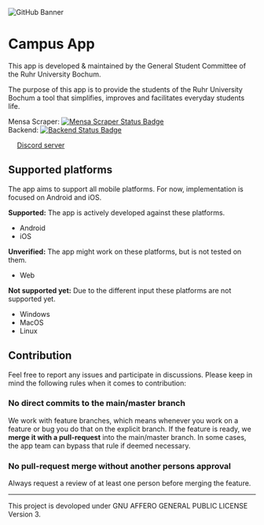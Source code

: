![GitHub Banner](https://user-images.githubusercontent.com/56138477/203404707-1e59bc92-7115-40da-88e5-8109bdfd753a.jpg)

# Campus App

This app is developed & maintained by the General Student Committee of the Ruhr University Bochum.

The purpose of this app is to provide the students of the Ruhr University Bochum
a tool that simplifies, improves and facilitates everyday students life.

Mensa Scraper: [![Mensa Scraper Status Badge](https://uptime.betterstack.com/status-badges/v1/monitor/u2xs.svg)](https://campus-app.betteruptime.com/)\
Backend: [![Backend Status Badge](https://uptime.betterstack.com/status-badges/v1/monitor/u39n.svg)](https://campus-app.betteruptime.com/)

<img src="https://user-images.githubusercontent.com/56138477/213162795-f00d1f4c-3978-4017-a974-b65b40e70908.png" height="14" width="14" > [Discord server](https://discord.gg/KHkQ8VFm6t)


## Supported platforms
The app aims to support all mobile platforms. For now, implementation is focused on Android and iOS.

**Supported:** The app is actively developed against these platforms.
- Android
- iOS

**Unverified:** The app might work on these platforms, but is not tested on them.
- Web

**Not supported yet:** Due to the different input these platforms are not supported yet.
- Windows
- MacOS
- Linux

## Contribution

Feel free to report any issues and participate in discussions.
Please keep in mind the following rules when it comes to contribution:

### No direct commits to the main/master branch

We work with feature branches, which means whenever you work on a feature or bug you do that on the explicit branch. If the feature is ready, we **merge it with a pull-request** into the main/master branch. In some cases, the app team can bypass that rule if deemed necessary. 

### No pull-request merge without another persons approval

Always request a review of at least one person before merging the feature.

---

This project is devoloped under GNU AFFERO GENERAL PUBLIC LICENSE Version 3.
